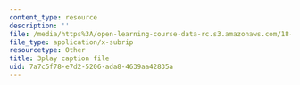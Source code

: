 ```yaml
---
content_type: resource
description: ''
file: /media/https%3A/open-learning-course-data-rc.s3.amazonaws.com/18-01sc-single-variable-calculus-fall-2010/7a7c5f78e7d25206ada84639aa42835a_2keGgDBJKGU.vtt
file_type: application/x-subrip
resourcetype: Other
title: 3play caption file
uid: 7a7c5f78-e7d2-5206-ada8-4639aa42835a
---
```

